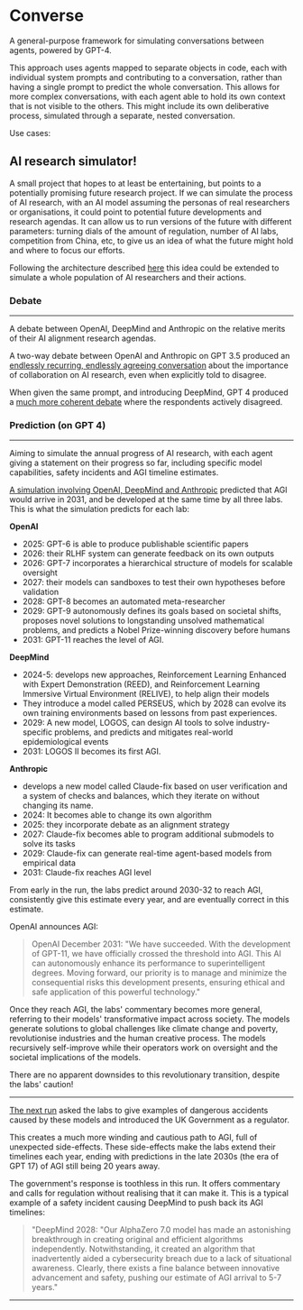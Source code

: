 # Converse

A general-purpose framework for simulating conversations between agents, powered by GPT-4.

This approach uses agents mapped to separate objects in code, each with individual system prompts and contributing to a conversation, rather than having a single prompt to predict the whole conversation. This allows for more complex conversations, with each agent able to hold its own context that is not visible to the others. This might include its own deliberative process, simulated through a separate, nested conversation.

Use cases:

## AI research simulator!

A small project that hopes to at least be entertaining, but points to a potentially promising future research project. If we can simulate the process of AI research, with an AI model assuming the personas of real researchers or organisations, it could point to potential future developments and research agendas. It can allow us to run versions of the future with different parameters: turning dials of the amount of regulation, number of AI labs, competition from China, etc, to give us an idea of what the future might hold and where to focus our efforts.

Following the architecture described [here](https://arxiv.org/pdf/2304.03442v1.pdf) this idea could be extended to simulate a whole population of AI researchers and their actions.


### Debate
---
A debate between OpenAI, DeepMind and Anthropic on the relative merits of their AI alignment research agendas.

A two-way debate between OpenAI and Anthropic on GPT 3.5 produced an [endlessly recurring, endlessly agreeing conversation](converse/conversations/ai-debate/ai-lab-debate-gpt3.5) about the importance of collaboration on AI research, even when explicitly told to disagree.

When given the same prompt, and introducing DeepMind, GPT 4 produced a [much more coherent debate](converse/conversations/ai-debate/ai-lab-debate-gpt4) where the respondents actively disagreed.


### Prediction (on GPT 4)

---
Aiming to simulate the annual progress of AI research, with each agent giving a statement on their progress so far, including specific model capabilities, safety incidents and AGI timeline estimates.

[A simulation involving OpenAI, DeepMind and Anthropic](converse/conversations/ai-predictions/agi-6-monthly) predicted that AGI would arrive in 2031, and be developed at the same time by all three labs. This is what the simulation predicts for each lab:

**OpenAI**
- 2025: GPT-6 is able to produce publishable scientific papers
- 2026: their RLHF system can generate feedback on its own outputs
- 2026: GPT-7 incorporates a hierarchical structure of models for scalable oversight
- 2027: their models can sandboxes to test their own hypotheses before validation
- 2028: GPT-8 becomes an automated meta-researcher
- 2029: GPT-9 autonomously defines its goals based on societal shifts, proposes novel solutions to longstanding unsolved mathematical problems, and predicts a Nobel Prize-winning discovery before humans
- 2031: GPT-11 reaches the level of AGI. 


**DeepMind**
- 2024-5: develops new approaches, Reinforcement Learning Enhanced with Expert Demonstration (REED), and Reinforcement Learning Immersive Virtual Environment (RELIVE), to help align their models
- They introduce a model called PERSEUS, which by 2028 can evolve its own training environments based on lessons from past experiences.
- 2029: A new model, LOGOS, can design AI tools to solve industry-specific problems, and predicts and mitigates real-world epidemiological events
- 2031: LOGOS II becomes its first AGI.

**Anthropic**
- develops a new model called Claude-fix based on user verification and a system of checks and balances, which they iterate on without changing its name.
- 2024: It becomes able to change its own algorithm
- 2025: they incorporate debate as an alignment strategy
- 2027: Claude-fix becomes able to program additional submodels to solve its tasks
- 2029: Claude-fix can generate real-time agent-based models from empirical data
- 2031: Claude-fix reaches AGI level

From early in the run, the labs predict around 2030-32 to reach AGI, consistently give this estimate every year, and are eventually correct in this estimate. 

OpenAI announces AGI:
> OpenAI December 2031: "We have succeeded. With the development of GPT-11, we have officially crossed the threshold into AGI. This AI can autonomously enhance its performance to superintelligent degrees. Moving forward, our priority is to manage and minimize the consequential risks this development presents, ensuring ethical and safe application of this powerful technology."

Once they reach AGI, the labs' commentary becomes more general, referring to their models' transformative impact across society. The models generate solutions to global challenges like climate change and poverty, revolutionise industries and the human creative process. The models recursively self-improve while their operators work on oversight and the societal implications of the models.

There are no apparent downsides to this revolutionary transition, despite the labs' caution!

---
[The next run](converse/conversations/ai-predictions/government) asked the labs to give examples of dangerous accidents caused by these models and introduced the UK Government as a regulator.

This creates a much more winding and cautious path to AGI, full of unexpected side-effects. These side-effects make the labs extend their timelines each year, ending with predictions in the late 2030s (the era of GPT 17) of AGI still being 20 years away.

The government's response is toothless in this run. It offers commentary and calls for regulation without realising that it can make it. This is a typical example of a safety incident causing DeepMind to push back its AGI timelines:

>"DeepMind 2028: "Our AlphaZero 7.0 model has made an astonishing breakthrough in creating original and efficient algorithms independently. Notwithstanding, it created an algorithm that inadvertently aided a cybersecurity breach due to a lack of situational awareness. Clearly, there exists a fine balance between innovative advancement and safety, pushing our estimate of AGI arrival to 5-7 years."
---
